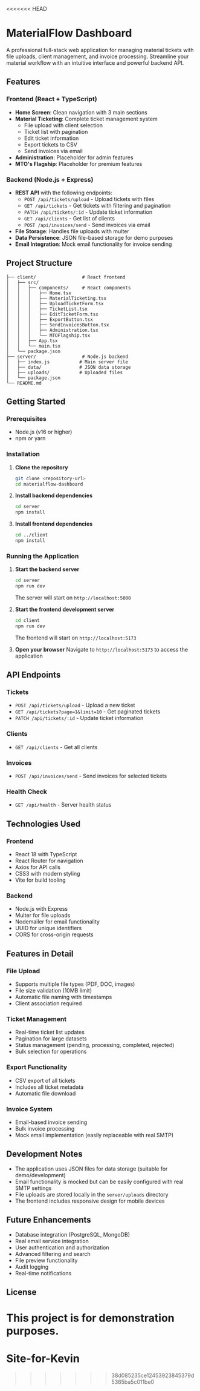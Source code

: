 <<<<<<< HEAD
# MaterialFlow Dashboard

A professional full-stack web application for managing material tickets with file uploads, client management, and invoice processing. Streamline your material workflow with an intuitive interface and powerful backend API.

## Features

### Frontend (React + TypeScript)
- **Home Screen**: Clean navigation with 3 main sections
- **Material Ticketing**: Complete ticket management system
  - File upload with client selection
  - Ticket list with pagination
  - Edit ticket information
  - Export tickets to CSV
  - Send invoices via email
- **Administration**: Placeholder for admin features
- **MTO's Flagship**: Placeholder for premium features

### Backend (Node.js + Express)
- **REST API** with the following endpoints:
  - `POST /api/tickets/upload` - Upload tickets with files
  - `GET /api/tickets` - Get tickets with filtering and pagination
  - `PATCH /api/tickets/:id` - Update ticket information
  - `GET /api/clients` - Get list of clients
  - `POST /api/invoices/send` - Send invoices via email
- **File Storage**: Handles file uploads with multer
- **Data Persistence**: JSON file-based storage for demo purposes
- **Email Integration**: Mock email functionality for invoice sending

## Project Structure

```
├── client/                 # React frontend
│   ├── src/
│   │   ├── components/     # React components
│   │   │   ├── Home.tsx
│   │   │   ├── MaterialTicketing.tsx
│   │   │   ├── UploadTicketForm.tsx
│   │   │   ├── TicketList.tsx
│   │   │   ├── EditTicketForm.tsx
│   │   │   ├── ExportButton.tsx
│   │   │   ├── SendInvoicesButton.tsx
│   │   │   ├── Administration.tsx
│   │   │   └── MTOFlagship.tsx
│   │   ├── App.tsx
│   │   └── main.tsx
│   └── package.json
├── server/                 # Node.js backend
│   ├── index.js           # Main server file
│   ├── data/              # JSON data storage
│   ├── uploads/           # Uploaded files
│   └── package.json
└── README.md
```

## Getting Started

### Prerequisites
- Node.js (v16 or higher)
- npm or yarn

### Installation

1. **Clone the repository**
   ```bash
   git clone <repository-url>
   cd materialflow-dashboard
   ```

2. **Install backend dependencies**
   ```bash
   cd server
   npm install
   ```

3. **Install frontend dependencies**
   ```bash
   cd ../client
   npm install
   ```

### Running the Application

1. **Start the backend server**
   ```bash
   cd server
   npm run dev
   ```
   The server will start on `http://localhost:5000`

2. **Start the frontend development server**
   ```bash
   cd client
   npm run dev
   ```
   The frontend will start on `http://localhost:5173`

3. **Open your browser**
   Navigate to `http://localhost:5173` to access the application

## API Endpoints

### Tickets
- `POST /api/tickets/upload` - Upload a new ticket
- `GET /api/tickets?page=1&limit=10` - Get paginated tickets
- `PATCH /api/tickets/:id` - Update ticket information

### Clients
- `GET /api/clients` - Get all clients

### Invoices
- `POST /api/invoices/send` - Send invoices for selected tickets

### Health Check
- `GET /api/health` - Server health status

## Technologies Used

### Frontend
- React 18 with TypeScript
- React Router for navigation
- Axios for API calls
- CSS3 with modern styling
- Vite for build tooling

### Backend
- Node.js with Express
- Multer for file uploads
- Nodemailer for email functionality
- UUID for unique identifiers
- CORS for cross-origin requests

## Features in Detail

### File Upload
- Supports multiple file types (PDF, DOC, images)
- File size validation (10MB limit)
- Automatic file naming with timestamps
- Client association required

### Ticket Management
- Real-time ticket list updates
- Pagination for large datasets
- Status management (pending, processing, completed, rejected)
- Bulk selection for operations

### Export Functionality
- CSV export of all tickets
- Includes all ticket metadata
- Automatic file download

### Invoice System
- Email-based invoice sending
- Bulk invoice processing
- Mock email implementation (easily replaceable with real SMTP)

## Development Notes

- The application uses JSON files for data storage (suitable for demo/development)
- Email functionality is mocked but can be easily configured with real SMTP settings
- File uploads are stored locally in the `server/uploads` directory
- The frontend includes responsive design for mobile devices

## Future Enhancements

- Database integration (PostgreSQL, MongoDB)
- Real email service integration
- User authentication and authorization
- Advanced filtering and search
- File preview functionality
- Audit logging
- Real-time notifications

## License

This project is for demonstration purposes.
=======
# Site-for-Kevin
>>>>>>> 38d085235ce12453923845379d5365ba5c011be0
